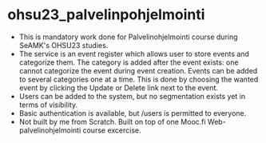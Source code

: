 # ohsu23_palvelinpohjelmointi
* This is mandatory work done for Palvelinohjelmointi course during SeAMK's OHSU23 studies.
* The service is an event register which allows user to store events and categorize them. The category is added after the event exists: one cannot categorize the event during event creation. Events can be added to several categories one at a time. This is done by choosing the wanted event by clicking the Update or Delete link next to the event.
* Users can be added to the system, but no segmentation exists yet in terms of visibility.
* Basic authentication is available, but /users is permitted to everyone.
* Not built by me from Scratch. Built on top of one Mooc.fi Web-palvelinohjelmointi course excercise.

